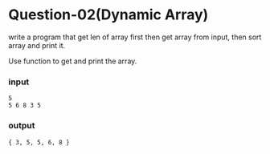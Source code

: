 # Question-02(Dynamic Array)

write a program that get len of array first then get array from input, then sort array and print it.

Use function to get and print the array.

### input
```
5
5 6 8 3 5
```

### output
```
{ 3, 5, 5, 6, 8 }
```

